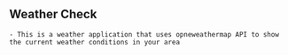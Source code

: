 ## Weather Check
    - This is a weather application that uses opneweathermap API to show the current weather conditions in your area